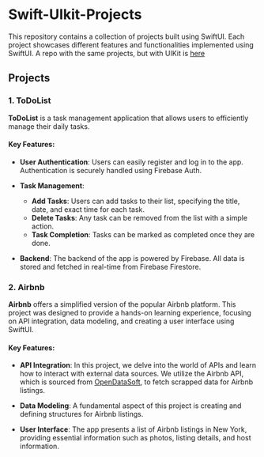 # Swift-UIkit-Projects

This repository contains a collection of projects built using SwiftUI. Each project showcases different features and functionalities implemented using SwiftUI. A repo with the same projects, but with UIKit is [here](https://github.com/hyonbokan/Swift-UIkit-Projects)

## Projects

### 1. ToDoList

**ToDoList** is a task management application that allows users to efficiently manage their daily tasks. 

#### Key Features:

- **User Authentication**: Users can easily register and log in to the app. Authentication is securely handled using Firebase Auth.
  
- **Task Management**: 
  - **Add Tasks**: Users can add tasks to their list, specifying the title, date, and exact time for each task.
  - **Delete Tasks**: Any task can be removed from the list with a simple action.
  - **Task Completion**: Tasks can be marked as completed once they are done.
  
- **Backend**: The backend of the app is powered by Firebase. All data is stored and fetched in real-time from Firebase Firestore.

### 2. Airbnb

**Airbnb** offers a simplified version of the popular Airbnb platform. This project was designed to provide a hands-on learning experience, focusing on API integration, data modeling, and creating a user interface using SwiftUI.

#### Key Features:

- **API Integration**: In this project, we delve into the world of APIs and learn how to interact with external data sources. We utilize the Airbnb API, which is sourced from [OpenDataSoft](https://public.opendatasoft.com/explore/dataset/airbnb-listings/table/?disjunctive.host_verifications&disjunctive.amenities&disjunctive.features), to fetch scrapped data for Airbnb listings.

- **Data Modeling**: A fundamental aspect of this project is creating and defining structures for Airbnb listings.

- **User Interface**: The app presents a list of Airbnb listings in New York, providing essential information such as photos, listing details, and host information.